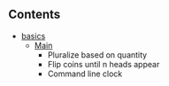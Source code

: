 ## Contents
* [basics](/basics)
  * [Main](/basics/Main.java)
    * Pluralize based on quantity
    * Flip coins until n heads appear
    * Command line clock